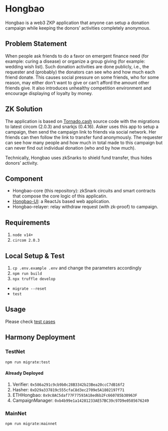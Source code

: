 # Hongbao

Hongbao is a web3 ZKP application that anyone can setup a donation campaign while keeping the donors’ activities completely anonymous. 
 
## Problem Statement

When people ask friends to do a favor on emergent finance need (for example: curing a disease) or organize a group giving (for example: wedding wish list). Such donation activities are done publicly, i.e., the requester and (probably) the donators can see who and how much each friend donate. This causes social pressure on some friends, who for some reason, may either don’t want to give or can’t afford the amount other friends give. It also introduces unhealthy competition environment and encourage displaying of loyalty by money.

## ZK Solution

The application is based on [Tornado.cash](https://github.com/tornadocash/tornado-core) source code with the migrations to latest circom (2.0.3) and snarkjs (0.4.16). Asker uses this app to setup a campaign, then send the campaign link to friends via social network. Her friends can then follow the link to transfer fund anonymously. The requester can see how many people and how much in total made to this campaign but can never find out individual donation (who and by how much).

Technically, Hongbao uses zkSnarks to shield fund transfer, thus hides donors’ activity. 

## Component

- Hongbao-core (this repository): zkSnark circuits and smart contracts that compose the core logic of this applicatin.
- [Hongbao-UI](https://github.com/geesimon/hongbao-ui): a ReactJs based web application.
- Hongbao-relayer: relay withdraw request (with zk-proof) to campaign.

## Requirements

1. `node v14+`
2. `circom 2.0.3`

## Local Setup & Test

1. `cp .env.example .env` and change the parameters accordingly
1. `npm run build`
1. `npx truffle develop`
  * `migrate --reset`
  * `test`

## Usage

Please check [test cases](https://github.com/geesimon/hongbao-core/blob/main/test/3_CampaignManager.test.js)

## Harmony Deployment

### TestNet

`npm run migrate:test`

#### Already Deployed
1. Verifier: `0x586a291c9cb9b0c28B3342b23Bea20ccC7dB16f2`
1. Hasher: `0xD29a337819c555cfaC8d3ec2709e5A1802197f71`
1. ETHHongbao: `0x9c8AC5daf77F77593A18ed6b2Fc660785b30963F`
1. CampaignManager: `0xb4b99e1a14281233AE57BC39c97D9e0585676249`


### MainNet

`npm run migrate:mainnet`
